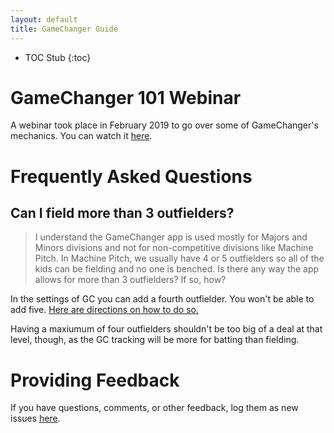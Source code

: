 ```yaml
---
layout: default
title: GameChanger Guide
---
```


* TOC Stub
{:toc}

# GameChanger 101 Webinar

A webinar took place in February 2019 to go over some of GameChanger's mechanics. You can watch it [here](https://youtu.be/gi36ITJoiwE).

# Frequently Asked Questions

## Can I field more than 3 outfielders?

>  I understand the GameChanger app is used mostly for Majors and Minors divisions and not for non-competitive divisions like Machine Pitch. In Machine Pitch, we usually have 4 or 5 outfielders so all of the kids can be fielding and no one is benched. Is there any way the app allows for more than 3 outfielders? If so, how?

In the settings of GC you can add a fourth outfielder. You won't be able to add five. [Here are directions on how to do so.](https://gamechanger.zendesk.com/hc/en-us/articles/213569643-Adding-Extra-Fielders-and-Batters-)

Having a maxiumum of four outfielders shouldn't be too big of a deal at that level, though, as the GC tracking will be more for batting than fielding.

# Providing Feedback

If you have questions, comments, or other feedback, log them as new issues [here](https://github.com/gcguide/gcguide.github.io/issues).
